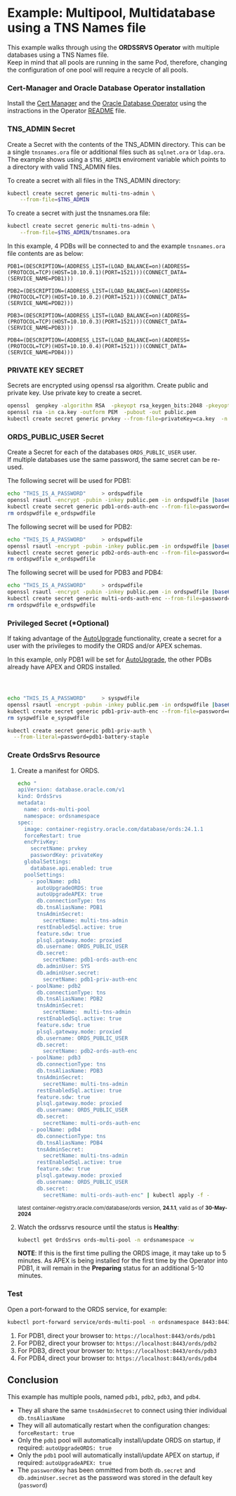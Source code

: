 # Example: Multipool, Multidatabase using a TNS Names file

This example walks through using the **ORDSSRVS Operator** with multiple databases using a TNS Names file.  
Keep in mind that all pools are running in the same Pod, therefore, changing the configuration of one pool will require
a recycle of all pools.

### Cert-Manager and  Oracle Database Operator installation

Install the [Cert Manager](https://github.com/cert-manager/cert-manager/releases/download/v1.14.4/cert-manager.yaml) and the [Oracle Database Operator](https://github.com/oracle/oracle-database-operator) using the instractions in the Operator [README](https://github.com/oracle/oracle-database-operator/blob/main/README.md) file.

### TNS_ADMIN Secret

Create a Secret with the contents of the TNS_ADMIN directory.  This can be a single `tnsnames.ora` file or additional files such as `sqlnet.ora` or `ldap.ora`.
The example shows using a `$TNS_ADMIN` enviroment variable which points to a directory with valid TNS_ADMIN files.

To create a secret with all files in the TNS_ADMIN directory:
```bash
kubectl create secret generic multi-tns-admin \
    --from-file=$TNS_ADMIN
```

To create a secret with just the tnsnames.ora file:
```bash
kubectl create secret generic multi-tns-admin \
    --from-file=$TNS_ADMIN/tnsnames.ora
```

In this example, 4 PDBs will be connected to and the example `tnsnames.ora` file contents are as below:
```text
PDB1=(DESCRIPTION=(ADDRESS_LIST=(LOAD_BALANCE=on)(ADDRESS=(PROTOCOL=TCP)(HOST=10.10.0.1)(PORT=1521)))(CONNECT_DATA=(SERVICE_NAME=PDB1)))

PDB2=(DESCRIPTION=(ADDRESS_LIST=(LOAD_BALANCE=on)(ADDRESS=(PROTOCOL=TCP)(HOST=10.10.0.2)(PORT=1521)))(CONNECT_DATA=(SERVICE_NAME=PDB2)))

PDB3=(DESCRIPTION=(ADDRESS_LIST=(LOAD_BALANCE=on)(ADDRESS=(PROTOCOL=TCP)(HOST=10.10.0.3)(PORT=1521)))(CONNECT_DATA=(SERVICE_NAME=PDB3)))

PDB4=(DESCRIPTION=(ADDRESS_LIST=(LOAD_BALANCE=on)(ADDRESS=(PROTOCOL=TCP)(HOST=10.10.0.4)(PORT=1521)))(CONNECT_DATA=(SERVICE_NAME=PDB4)))
```

### PRIVATE KEY SECRET

Secrets are encrypted using openssl rsa algorithm. Create public and private key. 
Use private key to create a secret.

```bash
openssl  genpkey -algorithm RSA  -pkeyopt rsa_keygen_bits:2048 -pkeyopt rsa_keygen_pubexp:65537 > ca.key
openssl rsa -in ca.key -outform PEM  -pubout -out public.pem
kubectl create secret generic prvkey --from-file=privateKey=ca.key  -n ordsnamespace 
```

### ORDS_PUBLIC_USER Secret

Create a Secret for each of the databases `ORDS_PUBLIC_USER` user.  
If multiple databases use the same password, the same secret can be re-used.

The following secret will be used for PDB1:

```bash
echo "THIS_IS_A_PASSWORD"     > ordspwdfile
openssl rsautl -encrypt -pubin -inkey public.pem -in ordspwdfile |base64 > e_ordspwdfile
kubectl create secret generic pdb1-ords-auth-enc --from-file=password=e_ordspwdfile -n  ordsnamespace 
rm ordspwdfile e_ordspwdfile
```

The following secret will be used for PDB2:

```bash
echo "THIS_IS_A_PASSWORD"     > ordspwdfile
openssl rsautl -encrypt -pubin -inkey public.pem -in ordspwdfile |base64 > e_ordspwdfile
kubectl create secret generic pdb2-ords-auth-enc --from-file=password=e_ordspwdfile -n  ordsnamespace 
rm ordspwdfile e_ordspwdfile
```

The following secret will be used for PDB3 and PDB4:

```bash
echo "THIS_IS_A_PASSWORD"     > ordspwdfile
openssl rsautl -encrypt -pubin -inkey public.pem -in ordspwdfile |base64 > e_ordspwdfile
kubectl create secret generic multi-ords-auth-enc --from-file=password=e_ordspwdfile -n  ordsnamespace 
rm ordspwdfile e_ordspwdfile
```

### Privileged Secret (*Optional)

If taking advantage of the [AutoUpgrade](../autoupgrade.md) functionality, create a secret for a user with the privileges to modify the ORDS and/or APEX schemas.

In this example, only PDB1 will be set for [AutoUpgrade](../autoupgrade.md), the other PDBs already have APEX and ORDS installed.

```bash



echo "THIS_IS_A_PASSWORD"     > syspwdfile
openssl rsautl -encrypt -pubin -inkey public.pem -in ordspwdfile |base64 > e_syspwdfile
kubectl create secret generic pdb1-priv-auth-enc --from-file=password=e_syspwdfile -n  ordsnamespace
rm syspwdfile e_syspwdfile

kubectl create secret generic pdb1-priv-auth \
  --from-literal=password=pdb1-battery-staple
```

### Create OrdsSrvs Resource

1. Create a manifest for ORDS.

    ```bash
    echo "
    apiVersion: database.oracle.com/v1
    kind: OrdsSrvs
    metadata:
      name: ords-multi-pool
      namespace: ordsnamespace
    spec:
      image: container-registry.oracle.com/database/ords:24.1.1
      forceRestart: true
      encPrivKey:
        secretName: prvkey
        passwordKey: privateKey
      globalSettings:
        database.api.enabled: true
      poolSettings:
        - poolName: pdb1
          autoUpgradeORDS: true
          autoUpgradeAPEX: true
          db.connectionType: tns
          db.tnsAliasName: PDB1
          tnsAdminSecret:
            secretName: multi-tns-admin
          restEnabledSql.active: true
          feature.sdw: true
          plsql.gateway.mode: proxied
          db.username: ORDS_PUBLIC_USER
          db.secret:
            secretName: pdb1-ords-auth-enc
          db.adminUser: SYS
          db.adminUser.secret:
            secretName: pdb1-priv-auth-enc
        - poolName: pdb2
          db.connectionType: tns
          db.tnsAliasName: PDB2
          tnsAdminSecret:
            secretName:  multi-tns-admin
          restEnabledSql.active: true
          feature.sdw: true
          plsql.gateway.mode: proxied
          db.username: ORDS_PUBLIC_USER
          db.secret:
            secretName: pdb2-ords-auth-enc
        - poolName: pdb3
          db.connectionType: tns
          db.tnsAliasName: PDB3
          tnsAdminSecret:
            secretName: multi-tns-admin
          restEnabledSql.active: true
          feature.sdw: true
          plsql.gateway.mode: proxied
          db.username: ORDS_PUBLIC_USER
          db.secret:
            secretName: multi-ords-auth-enc
        - poolName: pdb4
          db.connectionType: tns
          db.tnsAliasName: PDB4
          tnsAdminSecret:
            secretName: multi-tns-admin
          restEnabledSql.active: true
          feature.sdw: true
          plsql.gateway.mode: proxied
          db.username: ORDS_PUBLIC_USER
          db.secret:
            secretName: multi-ords-auth-enc" | kubectl apply -f -
    ```
    <sup>latest container-registry.oracle.com/database/ords version, **24.1.1**, valid as of **30-May-2024**</sup>
    
1. Watch the ordssrvs resource until the status is **Healthy**:
    ```bash
    kubectl get OrdsSrvs ords-multi-pool -n ordsnamespace -w
    ```

    **NOTE**: If this is the first time pulling the ORDS image, it may take up to 5 minutes.  As APEX
    is being installed for the first time by the Operator into PDB1, it will remain in the **Preparing** 
    status for an additional 5-10 minutes.

### Test

Open a port-forward to the ORDS service, for example:

```bash
kubectl port-forward service/ords-multi-pool -n ordsnamespace 8443:8443
```

1. For PDB1, direct your browser to: `https://localhost:8443/ords/pdb1`
1. For PDB2, direct your browser to: `https://localhost:8443/ords/pdb2`
1. For PDB3, direct your browser to: `https://localhost:8443/ords/pdb3`
1. For PDB4, direct your browser to: `https://localhost:8443/ords/pdb4`

## Conclusion

This example has multiple pools, named `pdb1`, `pdb2`, `pdb3`, and `pdb4`.

* They all share the same `tnsAdminSecret` to connect using thier individual `db.tnsAliasName`
* They will all automatically restart when the configuration changes: `forceRestart: true`
* Only the `pdb1` pool will automatically install/update ORDS on startup, if required: `autoUpgradeORDS: true`
* Only the `pdb1` pool will automatically install/update APEX on startup, if required: `autoUpgradeAPEX: true`
* The `passwordKey` has been ommitted from both `db.secret` and `db.adminUser.secret` as the password was stored in the default key (`password`)
